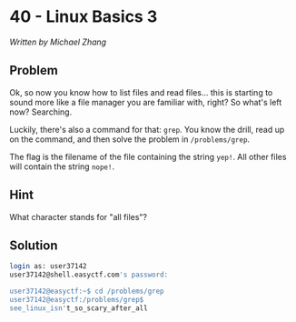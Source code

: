 # 40 - Linux Basics 3

*Written by Michael Zhang*

## Problem

Ok, so now you know how to list files and read files... this is starting to sound more like a file manager you are familiar with, right? So what's left now? Searching.

Luckily, there's also a command for that: `grep`. You know the drill, read up on the command, and then solve the problem in `/problems/grep`.

The flag is the filename of the file containing the string `yep!`. All other files will contain the string `nope!`.

## Hint

What character stands for "all files"?

## Solution

```bash
login as: user37142
user37142@shell.easyctf.com's password:

user37142@easyctf:~$ cd /problems/grep
user37142@easyctf:/problems/grep$
see_linux_isn't_so_scary_after_all
```
